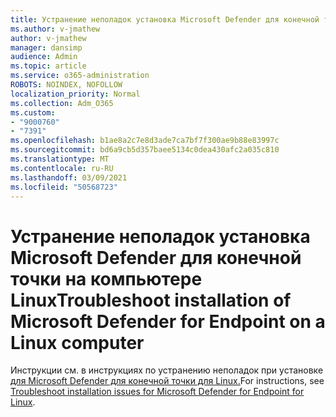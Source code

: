 ```yaml
---
title: Устранение неполадок установка Microsoft Defender для конечной точки на компьютере Linux
ms.author: v-jmathew
author: v-jmathew
manager: dansimp
audience: Admin
ms.topic: article
ms.service: o365-administration
ROBOTS: NOINDEX, NOFOLLOW
localization_priority: Normal
ms.collection: Adm_O365
ms.custom:
- "9000760"
- "7391"
ms.openlocfilehash: b1ae8a2c7e8d3ade7ca7bf7f300ae9b88e83997c
ms.sourcegitcommit: bd6a9cb5d357baee5134c0dea430afc2a035c810
ms.translationtype: MT
ms.contentlocale: ru-RU
ms.lasthandoff: 03/09/2021
ms.locfileid: "50568723"
---
```

# <a name="troubleshoot-installation-of-microsoft-defender-for-endpoint-on-a-linux-computer"></a><span data-ttu-id="7fd05-102">Устранение неполадок установка Microsoft Defender для конечной точки на компьютере Linux</span><span class="sxs-lookup"><span data-stu-id="7fd05-102">Troubleshoot installation of Microsoft Defender for Endpoint on a Linux computer</span></span>

<span data-ttu-id="7fd05-103">Инструкции см. в инструкциях по устранению неполадок при установке [для Microsoft Defender для конечной точки для Linux.](https://go.microsoft.com/fwlink/?linkid=2144673)</span><span class="sxs-lookup"><span data-stu-id="7fd05-103">For instructions, see [Troubleshoot installation issues for Microsoft Defender for Endpoint for Linux](https://go.microsoft.com/fwlink/?linkid=2144673).</span></span>
